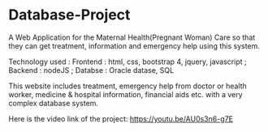 # Database-Project
A Web Application for the Maternal Health(Pregnant Woman) Care so that they can get treatment, information and emergency help using this system.

Technology used : Frontend : html, css, bootstrap 4, jquery, javascript ; Backend : nodeJS ; Databse : Oracle datase, SQL

This website includes treatment, emergency help from doctor or health worker, medicine & hospital information, financial aids etc. with a very complex database system.

Here is the video link of the project:
https://youtu.be/AU0s3n6-g7E
